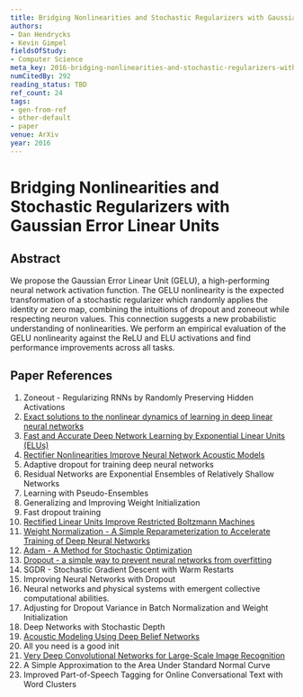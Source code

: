 ```yaml
---
title: Bridging Nonlinearities and Stochastic Regularizers with Gaussian Error Linear Units
authors:
- Dan Hendrycks
- Kevin Gimpel
fieldsOfStudy:
- Computer Science
meta_key: 2016-bridging-nonlinearities-and-stochastic-regularizers-with-gaussian-error-linear-units
numCitedBy: 292
reading_status: TBD
ref_count: 24
tags:
- gen-from-ref
- other-default
- paper
venue: ArXiv
year: 2016
---
```


# Bridging Nonlinearities and Stochastic Regularizers with Gaussian Error Linear Units

## Abstract

We propose the Gaussian Error Linear Unit (GELU), a high-performing neural network activation function. The GELU nonlinearity is the expected transformation of a stochastic regularizer which randomly applies the identity or zero map, combining the intuitions of dropout and zoneout while respecting neuron values. This connection suggests a new probabilistic understanding of nonlinearities. We perform an empirical evaluation of the GELU nonlinearity against the ReLU and ELU activations and find performance improvements across all tasks.

## Paper References

1. Zoneout - Regularizing RNNs by Randomly Preserving Hidden Activations
2. [Exact solutions to the nonlinear dynamics of learning in deep linear neural networks](2014-exact-solutions-to-the-nonlinear-dynamics-of-learning-in-deep-linear-neural-networks)
3. [Fast and Accurate Deep Network Learning by Exponential Linear Units (ELUs)](2016-fast-and-accurate-deep-network-learning-by-exponential-linear-units-elus)
4. [Rectifier Nonlinearities Improve Neural Network Acoustic Models](2013-rectifier-nonlinearities-improve-neural-network-acoustic-models)
5. Adaptive dropout for training deep neural networks
6. Residual Networks are Exponential Ensembles of Relatively Shallow Networks
7. Learning with Pseudo-Ensembles
8. Generalizing and Improving Weight Initialization
9. Fast dropout training
10. [Rectified Linear Units Improve Restricted Boltzmann Machines](2010-rectified-linear-units-improve-restricted-boltzmann-machines)
11. [Weight Normalization - A Simple Reparameterization to Accelerate Training of Deep Neural Networks](2016-weight-normalization-a-simple-reparameterization-to-accelerate-training-of-deep-neural-networks)
12. [Adam - A Method for Stochastic Optimization](2015-adam-a-method-for-stochastic-optimization)
13. [Dropout - a simple way to prevent neural networks from overfitting](2014-dropout-a-simple-way-to-prevent-neural-networks-from-overfitting)
14. SGDR - Stochastic Gradient Descent with Warm Restarts
15. Improving Neural Networks with Dropout
16. Neural networks and physical systems with emergent collective computational abilities.
17. Adjusting for Dropout Variance in Batch Normalization and Weight Initialization
18. Deep Networks with Stochastic Depth
19. [Acoustic Modeling Using Deep Belief Networks](2012-acoustic-modeling-using-deep-belief-networks)
20. All you need is a good init
21. [Very Deep Convolutional Networks for Large-Scale Image Recognition](2014-vggnet.md)
22. A Simple Approximation to the Area Under Standard Normal Curve
23. Improved Part-of-Speech Tagging for Online Conversational Text with Word Clusters
